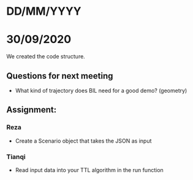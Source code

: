 # DD/MM/YYYY
# 30/09/2020

We created the code structure.

## Questions for next meeting
* What kind of trajectory does BIL need for a good demo? (geometry)

## Assignment:
### Reza
* Create a Scenario object that takes the JSON as input
### Tianqi
* Read input data into your TTL algorithm in the run function
